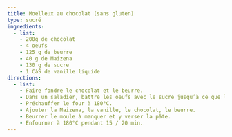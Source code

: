 ```yaml
---
title: Moelleux au chocolat (sans gluten)
type: sucré
ingredients:
  - list:
    - 200g de chocolat
    - 4 oeufs
    - 125 g de beurre
    - 40 g de Maizena
    - 130 g de sucre
    - 1 CàS de vanille liquide
directions:
  - list:
    - Faire fondre le chocolat et le beurre.
    - Dans un saladier, battre les oeufs avec le sucre jusqu’à ce que le mélange devienne mousseux.
    - Préchauffer le four à 180°C.
    - Ajouter la Maizena, la vanille, le chocolat, le beurre.
    - Beurrer le moule à manquer et y verser la pâte.
    - Enfourner à 180°C pendant 15 / 20 min.
---
```

